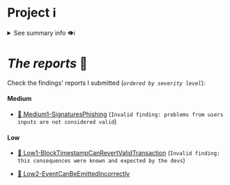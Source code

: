 # Project ℹ️

<details> <summary> See summary info 👁️ℹ️ </summary>

🔗 [2023-08-sparkn](https://github.com/Cyfrin/2023-08-sparkn)

🔗 Competition details on 🦅CodeHawks🦅: [click here](https://www.codehawks.com/contests/cllcnja1h0001lc08z7w0orxx)

According to the developers:

---

_`The SPARKN protocol is a Web3 project that aims to build a marketplace for anyone who wants to solve their problems or anyone who wants to help solve problems. As a first step, we have created the protocol. The details of how to use the protocol is up to the users. This team is a graduate of the Foundry Full Course on YouTube with $15,000 up for grabs!`_

---

# Rewards Earned 💸🧠

- Experience and knowledge. 😄
- 19.88$ 💸

# Lessons Learned 🧑‍💻

- Forge storage layout options
- A bit more of Yul (soliditiy's assembly) operations.
- Address 0x40 meaning. Free memory pointer.
- vm.label() in forge testing
- Details on func selector clashes on proxies.

</details>

# _The reports_ 📝

Check the findings' reports I submitted (_`ordered by severity level`_):

#### Medium

- [🔗 Medium1-SignaturesPhishing](https://github.com/CarlosAlegreUr/Audits-By-CarlosAlegreUr/blob/main/reports/2023-08-sparkn/Medium1-SignaturesPhishing-CarlosAlegreUr.md) (`Invalid finding: problems from users inputs are not considered valid`)

#### Low

- [🔗 Low1-BlockTimestampCanRevertValidTransaction](https://github.com/CarlosAlegreUr/Audits-By-CarlosAlegreUr/blob/main/reports/2023-08-sparkn/Low1-BlockTimestampCanRevertValidTransaction-CarlosAlegreUr.md) (`Invalid finding: this consequences were known and expected by the devs`)

- [🔗 Low2-EventCanBeEmittedIncorrectly](https://github.com/CarlosAlegreUr/Audits-By-CarlosAlegreUr/blob/main/reports/2023-08-sparkn/Low2-EventCanBeEmittedIncorrectly-CarlosAlegreUr.md)

